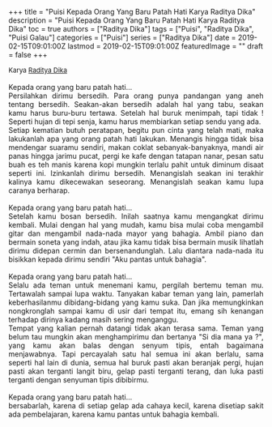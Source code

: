+++
title = "Puisi Kepada Orang Yang Baru Patah Hati Karya Raditya Dika"
description = "Puisi Kepada Orang Yang Baru Patah Hati Karya Raditya Dika"
toc = true
authors = ["Raditya Dika"]
tags = ["Puisi", "Raditya Dika", "Puisi Galau"]
categories = ["Puisi"]
series = ["Raditya Dika"]
date = 2019-02-15T09:01:00Z
lastmod = 2019-02-15T09:01:00Z
featuredImage = ""
draft = false
+++

<div style="text-align: justify;">
<div style="font-size: small;">Karya <a href="/authors/raditya-dika/" target="_blank">Raditya Dika</a></div><br />
Kepada orang yang baru patah hati...<br />Persilahkan dirimu bersedih. Para orang punya pandangan yang aneh tentang bersedih. Seakan-akan bersedih adalah hal yang tabu, seakan kamu harus buru-buru tertawa. Setelah hal buruk menimpah, tapi tidak ! Seperti hujan di tepi senja, kamu harus membiarkan setiap sendu yang ada.<br />Setiap kematian butuh peratapan, begitu pun cinta yang telah mati, maka lakukanlah apa yang orang patah hati lakukan. Menangis hingga tidak bisa mendengar suaramu sendiri, makan coklat sebanyak-banyaknya, mandi air panas hingga jarimu pucat, pergi ke kafe dengan tatapan nanar, pesan satu buah es teh manis karena kopi mungkin terlalu pahit untuk diminum disaat seperti ini. Izinkanlah dirimu bersedih. Menangislah seakan ini terakhir kalinya kamu dikecewakan seseorang. Menangislah seakan kamu lupa caranya berharap.<br /><br />Kepada orang yang baru patah hati...<br />Setelah kamu bosan bersedih. Inilah saatnya kamu mengangkat dirimu kembali. Mulai dengan hal yang mudah, kamu bisa mulai coba mengambil gitar dan mengambil nada-nada mayor yang bahagia. Ambil piano dan bermain soneta yang indah, atau jika kamu tidak bisa bermain musik lihatlah dirimu didepan cermin dan bersenandunglah. Lalu diantara nada-nada itu bisikkan kepada dirimu sendiri "Aku pantas untuk bahagia".<br /><br />Kepada orang yang baru patah hati...<br />Selalu ada teman untuk menemani kamu, pergilah bertemu teman mu. Tertawalah sampai lupa waktu. Tanyakan kabar teman yang lain, pamerlah keberhasilanmu dibidang-bidang yang kamu suka. Dan jika memungkinkan nongkronglah sampai kamu di usir dari tempat itu, emang sih kenangan terhadap dirinya kadang masih sering menganggu.<br />Tempat yang kalian pernah datangi tidak akan terasa sama. Teman yang belum tau mungkin akan menghampirimu dan bertanya "Si dia mana ya ?", yang kamu akan balas dengan senyum tipis, entah bagaimana menjawabnya. Tapi percayalah satu hal semua ini akan berlalu, sama seperti hal lain di dunia, semua hal buruk pasti akan beranjak pergi, hujan pasti akan terganti langit biru, gelap pasti terganti terang, dan luka pasti terganti dengan senyuman tipis dibibirmu.<br /><br />Kepada orang yang baru patah hati...<br />bersabarlah, karena di setiap gelap ada cahaya kecil, karena disetiap sakit ada pembelajaran, karena kamu pantas untuk bahagia kembali.</div>
